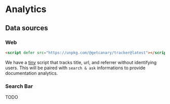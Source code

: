 # Analytics

<!--@include: ../callout.md-->

## Data sources

### Web

```html
<script defer src="https://unpkg.com/@getcanary/tracker@latest"></script>
```

We have a [tiny](https://packagephobia.com/result?p=@getcanary/tracker) script that tracks title, url, and referrer without identifying users. This will be paired with `search & ask` informations to provide documentation analytics.

### Search Bar

TODO
